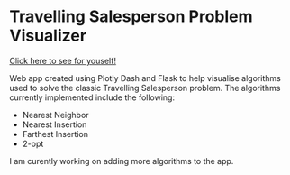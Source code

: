 # Travelling Salesperson Problem Visualizer
[Click here to see for youself!](https://tsp-visualizer.herokuapp.com/)
<br/>

Web app created using Plotly Dash and Flask to help visualise algorithms used to solve the classic Travelling Salesperson problem. The algorithms currently implemented include the following:
- Nearest Neighbor
- Nearest Insertion
- Farthest Insertion
- 2-opt

I am curently working on adding more algorithms to the app.

